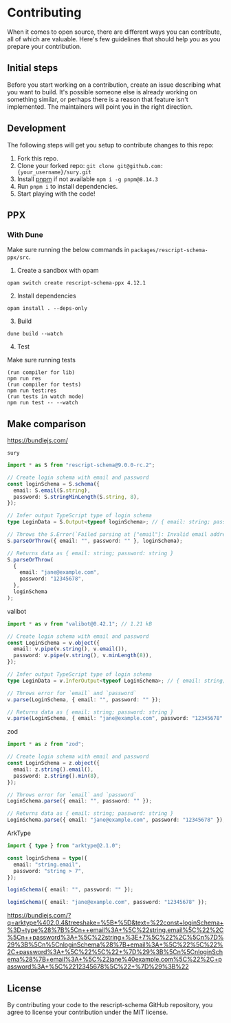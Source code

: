 # Contributing

When it comes to open source, there are different ways you can contribute, all of which are valuable. Here's few guidelines that should help you as you prepare your contribution.

## Initial steps

Before you start working on a contribution, create an issue describing what you want to build. It's possible someone else is already working on something similar, or perhaps there is a reason that feature isn't implemented. The maintainers will point you in the right direction.

## Development

The following steps will get you setup to contribute changes to this repo:

1. Fork this repo.
2. Clone your forked repo: `git clone git@github.com:{your_username}/sury.git`
3. Install [pnpm](https://pnpm.io/) if not available `npm i -g pnpm@8.14.3`
4. Run `pnpm i` to install dependencies.
5. Start playing with the code!

## PPX

### With Dune

Make sure running the below commands in `packages/rescript-schema-ppx/src`.

1. Create a sandbox with opam

```
opam switch create rescript-schema-ppx 4.12.1
```

2. Install dependencies

```
opam install . --deps-only
```

3. Build

```
dune build --watch
```

4. Test

Make sure running tests

```
(run compiler for lib)
npm run res
(run compiler for tests)
npm run test:res
(run tests in watch mode)
npm run test -- --watch
```

## Make comparison

https://bundlejs.com/

`sury`

```ts
import * as S from "rescript-schema@9.0.0-rc.2";

// Create login schema with email and password
const loginSchema = S.schema({
  email: S.email(S.string),
  password: S.stringMinLength(S.string, 8),
});

// Infer output TypeScript type of login schema
type LoginData = S.Output<typeof loginSchema>; // { email: string; password: string }

// Throws the S.Error(`Failed parsing at ["email"]: Invalid email address`)
S.parseOrThrow({ email: "", password: "" }, loginSchema);

// Returns data as { email: string; password: string }
S.parseOrThrow(
  {
    email: "jane@example.com",
    password: "12345678",
  },
  loginSchema
);
```

valibot

```ts
import * as v from "valibot@0.42.1"; // 1.21 kB

// Create login schema with email and password
const LoginSchema = v.object({
  email: v.pipe(v.string(), v.email()),
  password: v.pipe(v.string(), v.minLength(8)),
});

// Infer output TypeScript type of login schema
type LoginData = v.InferOutput<typeof LoginSchema>; // { email: string; password: string }

// Throws error for `email` and `password`
v.parse(LoginSchema, { email: "", password: "" });

// Returns data as { email: string; password: string }
v.parse(LoginSchema, { email: "jane@example.com", password: "12345678" });
```

zod

```ts
import * as z from "zod";

// Create login schema with email and password
const LoginSchema = z.object({
  email: z.string().email(),
  password: z.string().min(8),
});

// Throws error for `email` and `password`
LoginSchema.parse({ email: "", password: "" });

// Returns data as { email: string; password: string }
LoginSchema.parse({ email: "jane@example.com", password: "12345678" });
```

ArkType

```ts
import { type } from "arktype@2.1.0";

const loginSchema = type({
  email: "string.email",
  password: "string > 7",
});

loginSchema({ email: "", password: "" });

loginSchema({ email: "jane@example.com", password: "12345678" });
```

https://bundlejs.com/?q=arktype%402.0.4&treeshake=%5B*%5D&text=%22const+loginSchema+%3D+type%28%7B%5Cn++email%3A+%5C%22string.email%5C%22%2C%5Cn++password%3A+%5C%22string+%3E+7%5C%22%2C%5Cn%7D%29%3B%5Cn%5CnloginSchema%28%7B+email%3A+%5C%22%5C%22%2C+password%3A+%5C%22%5C%22+%7D%29%3B%5Cn%5CnloginSchema%28%7B+email%3A+%5C%22jane%40example.com%5C%22%2C+password%3A+%5C%2212345678%5C%22+%7D%29%3B%22

## License

By contributing your code to the rescript-schema GitHub repository, you agree to license your contribution under the MIT license.
